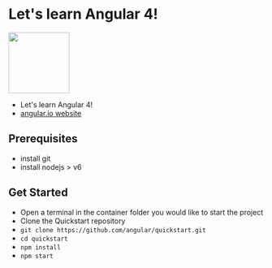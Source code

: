 # Let's learn Angular 4!
<a href="https://angular.io"><img src="https://angular.io/resources/images/logos/angular/angular.svg" width="120"></a>

- Let's learn Angular 4!
- [angular.io website](https://angular.io)

## Prerequisites 

- install git
- install nodejs > v6

## Get Started 

- Open a terminal in the container folder you would like to start the project 
- Clone the Quickstart repository 
- ```git clone https://github.com/angular/quickstart.git``` 
- ```cd quickstart```
- ```npm install```
- ```npm start```
